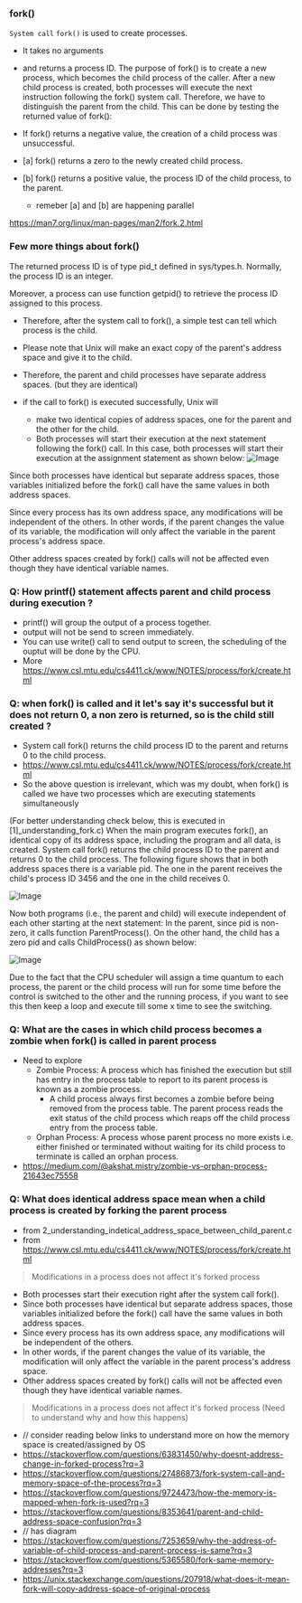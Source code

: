 ### fork()

`System call` `fork()` is used to create processes. 
- It takes no arguments 
- and returns a process ID. 
The purpose of fork() is to create a new process, which becomes the child process of the caller. 
After a new child process is created, both processes will execute the next instruction following the fork() system call. 
Therefore, we have to distinguish the parent from the child. This can be done by testing the returned value of fork():

- If fork() returns a negative value, the creation of a child process was unsuccessful.
- [a] fork() returns a zero to the newly created child process.
- [b] fork() returns a positive value, the process ID of the child process, to the parent. 
  - remeber [a] and [b] are happening parallel

https://man7.org/linux/man-pages/man2/fork.2.html

### Few more things about fork()

The returned process ID is of type pid_t defined in sys/types.h. Normally, the process ID is an integer. 

Moreover, a process can use function getpid() to retrieve the process ID assigned to this process.

- Therefore, after the system call to fork(), a simple test can tell which process is the child. 
- Please note that Unix will make an exact copy of the parent's address space and give it to the child. 
- Therefore, the parent and child processes have separate address spaces. (but they are identical)

- if the call to fork() is executed successfully, Unix will
  - make two identical copies of address spaces, one for the parent and the other for the child.
  - Both processes will start their execution at the next statement following the fork() call. In this case, both processes will start their execution at the assignment statement as shown below:
  ![Image](https://github.com/user-attachments/assets/d80fea48-9b6a-4f1c-8458-ccec219d3557)

Since both processes have identical but separate address spaces, those variables initialized before the fork() call have the same values in both address spaces.

Since every process has its own address space, any modifications will be independent of the others. 
In other words, if the parent changes the value of its variable, the modification will only affect the 
variable in the parent process's address space. 

Other address spaces created by fork() calls will not be affected even though they have identical variable names.

### Q: How printf() statement affects parent and child process during execution ?
- printf() will group the output of a process together.
- output will not be send to screen immediately.
- You can use write() call to send output to screen, the scheduling of the ouptut will be done by the CPU.
- More https://www.csl.mtu.edu/cs4411.ck/www/NOTES/process/fork/create.html

### Q: when fork() is called and it let's say it's successful but it does not return 0, a non zero is returned, so is the child still created ?
- System call fork() returns the child process ID to the parent and returns 0 to the child process.
- https://www.csl.mtu.edu/cs4411.ck/www/NOTES/process/fork/create.html
- So the above question is irrelevant, which was my doubt, when fork() is called we have two processes which are executing statements simultaneously

(For better understanding check below, this is executed in [1]_understanding_fork.c)
When the main program executes fork(), an identical copy of its address space, including the program and all data, is created. System call fork() returns the child process ID to the parent and returns 0 to the child process. The following figure shows that in both address spaces there is a variable pid. The one in the parent receives the child's process ID 3456 and the one in the child receives 0.

![Image](https://github.com/user-attachments/assets/e19dba1f-5f72-401d-a568-ab3266b3af52)

Now both programs (i.e., the parent and child) will execute independent of each other starting at the next statement:
In the parent, since pid is non-zero, it calls function ParentProcess(). On the other hand, the child has a zero pid and calls ChildProcess() as shown below:

![Image](https://github.com/user-attachments/assets/76eabdc7-4e9a-4ef4-a06f-78b0a48509c9)

Due to the fact that the CPU scheduler will assign a time quantum to each process, the parent or the child process will run for some time before the control is switched to the other and the running process, if you want to see this then keep a loop and execute till some x time to see the switching.

### Q: What are the cases in which child process becomes a zombie when fork() is called in parent process
- Need to explore
  - Zombie Process: A process which has finished the execution but still has entry in the process table to report to its parent process is known as a zombie process. 
    - A child process always first becomes a zombie before being removed from the process table. The parent process reads the exit status of the child process which reaps off the child process entry from the process table.
  - Orphan Process: A process whose parent process no more exists i.e. either finished or terminated without waiting for its child process to terminate is called an orphan process.
- https://medium.com/@akshat.mistry/zombie-vs-orphan-process-21643ec75558

### Q: What does identical address space mean when a child process is created by forking the parent process
- from 2_understanding_indetical_address_space_between_child_parent.c
- from https://www.csl.mtu.edu/cs4411.ck/www/NOTES/process/fork/create.html
>Modifications in a process does not affect it's forked process
- Both processes start their execution right after the system call fork(). 
- Since both processes have identical but separate address spaces, those variables initialized before the fork() 
  call have the same values in both address spaces. 
- Since every process has its own address space, any modifications will be independent of the others. 
- In other words, if the parent changes the value of its variable, the modification will only affect the
  variable in the parent process's address space. 
- Other address spaces created by fork() calls will not be affected even though they have identical variable names.

>Modifications in a process does not affect it's forked process (Need to understand why and how this happens)
 * // consider reading below links to understand more on how the memory space is created/assigned by OS
 * https://stackoverflow.com/questions/63831450/why-doesnt-address-change-in-forked-process?rq=3
 * https://stackoverflow.com/questions/27486873/fork-system-call-and-memory-space-of-the-process?rq=3
 * https://stackoverflow.com/questions/9724473/how-the-memory-is-mapped-when-fork-is-used?rq=3
 * https://stackoverflow.com/questions/8353641/parent-and-child-address-space-confusion?rq=3
 * // has diagram
 * https://stackoverflow.com/questions/7253659/why-the-address-of-variable-of-child-process-and-parent-process-is-same?rq=3
 * https://stackoverflow.com/questions/5365580/fork-same-memory-addresses?rq=3
 * https://unix.stackexchange.com/questions/207918/what-does-it-mean-fork-will-copy-address-space-of-original-process
